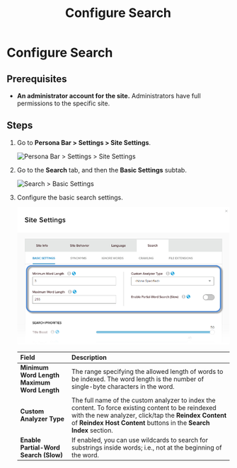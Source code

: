 ﻿---
uid: configure-search
locale: en
title: Configure Search
dnneditions: DNN Platform,Evoq Content,Evoq Engage
dnnversion: 09.02.00
related-topics: prioritize-search-items
---

# Configure Search

## Prerequisites

*   **An administrator account for the site.** Administrators have full permissions to the specific site.

## Steps

1.  Go to **Persona Bar \> Settings \> Site Settings**.
    
    ![Persona Bar > Settings > Site Settings](/images/scr-pbar-host-Settings-E91.png)
    
2.  Go to the **Search** tab, and then the **Basic Settings** subtab.
    
    ![Search > Basic Settings](/images/scr-pbtabs-host-Settings-SiteSettings-Search-BasicSettings-E90.png)
    
3.  Configure the basic search settings.
    
      
    
    ![](/images/scr-SiteSettings-Search-BasicSettings-config-E90.png)
    
      
    
    |**Field**|**Description**|
    |---|---|
    |<strong>Minimum Word Length<br />Maximum Word Length</strong>|The range specifying the allowed length of words to be indexed. The word length is the number of single-byte characters in the word.|
    |<strong>Custom Analyzer Type</strong>|The full name of the custom analyzer to index the content. To force existing content to be reindexed with the new analyzer, click/tap the <strong>Reindex Content</strong> of <strong>Reindex Host Content</strong> buttons in the <strong>Search Index</strong> section.|
    |<strong>Enable Partial-Word Search (Slow)</strong>|If enabled, you can use wildcards to search for substrings inside words; i.e., not at the beginning of the word.|
